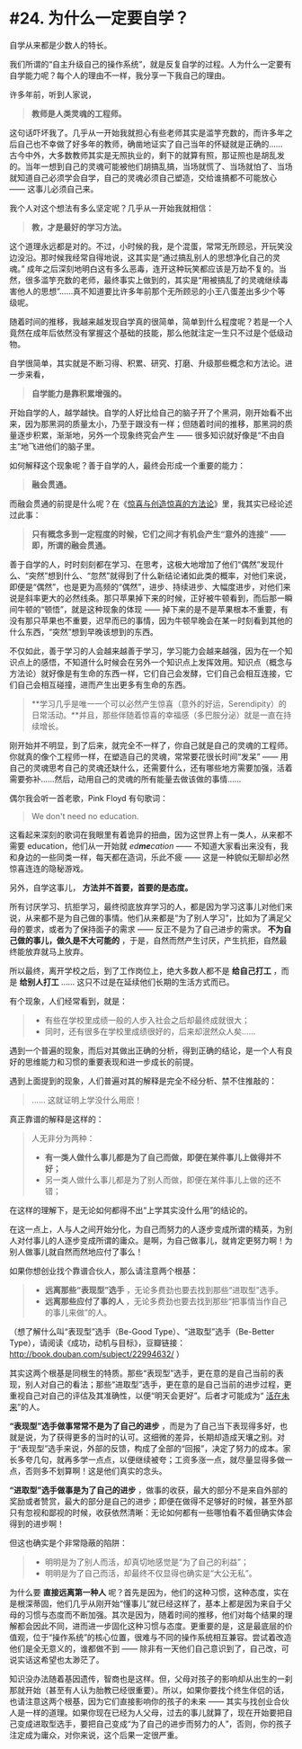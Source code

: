# #24. 为什么一定要自学？

自学从来都是少数人的特长。

我们所谓的“自主升级自己的操作系统”，就是反复自学的过程。人为什么一定要有自学能力呢？每个人的理由不一样，我分享一下我自己的理由。

许多年前，听到人家说，

> **教师是人类灵魂的工程师。**

这句话吓坏我了。几乎从一开始我就担心有些老师其实是滥竽充数的，而许多年之后自己也不幸做了好多年的教师，确凿地证实了自己当年的怀疑就是正确的…… 古今中外，大多数教师其实是无照执业的，剩下的就算有照，那证照也是胡乱发的。当年一想到自己的灵魂可能被他们胡搞乱搞，当场就慌了、当场就怕了、当场就知道自己必须学会自学，自己的灵魂必须自己塑造，交给谁搞都不可能放心 —— 这事儿必须自己来。

我个人对这个想法有多么坚定呢？几乎从一开始我就相信：

> **教，才是最好的学习方法。**

这个道理永远都是对的。不过，小时候的我，是个混蛋，常常无所顾忌，开玩笑没边没沿。那时候我经常自得地说，这其实是“通过搞乱别人的思想净化自己的灵魂。” 成年之后深刻地明白这有多么恶毒，连开这种玩笑都应该是万劫不复的。当然，很多滥竽充数的老师，最终事实上做到的，其实是“用被搞乱了的灵魂继续毒害他人的思想”……真不知道要比许多年前那个无所顾忌的小王八蛋差出多少个等级呢。

随着时间的推移，我越来越发现自学真的很简单，简单到什么程度呢？若是一个人竟然在成年后依然没有掌握这个基础的技能，那么他就注定一生只不过是个低级动物。

自学很简单，其实就是不断习得、积累、研究、打磨、升级那些概念和方法论。进一步来看，

> **自学能力是靠积累增强的。**

开始自学的人，越学越快。自学的人好比给自己的脑子开了个黑洞，刚开始看不出来，因为那黑洞的质量太小，乃至于跟没有一样；但随着时间的推移，那黑洞的质量逐步积累，渐渐地，另外一个现象终究会产生 —— 很多知识就好像是“不由自主”地飞进他们的脑子里。

如何解释这个现象呢？善于自学的人，最终会形成一个重要的能力：

> **融会贯通。**

而融会贯通的前提是什么呢？在《[惊喜与创造惊喜的方法论](A18.md)》里，我其实已经论述过此事：

> **只有概念多到一定程度的时候，它们之间才有机会产生“意外的连接” —— 即，所谓的融会贯通。**

善于自学的人，时时刻刻都在学习、在思考，这极大地增加了他们“偶然”发现什么、“突然”想到什么、“忽然”就得到了什么新结论诸如此类的概率，对他们来说，即便是“偶然”，也是更为高频的“偶然”，进步、持续进步、大幅度进步，对他们来说是斜率更大的必然线条。那只苹果掉下来的时候，正好被牛顿看到，而后那一瞬间牛顿的“顿悟”，就是这种现象的体现 —— 掉下来的是不是苹果根本不重要，有没有那只苹果也不重要，迟早而已的事情，因为牛顿早晚会在某一时刻看到其他的什么东西，“突然”想到早晚该想到的东西。

不仅如此，善于学习的人会越来越善于学习，学习能力会越来越强，因为在一个知识点上的感悟，不知道什么时候会在另外一个知识点上发挥效用。知识点（概念与方法论）就好像是有生命的东西一样，它们自己会发酵，它们自己会相互连接，它们自己会相互碰撞，进而产生出更多有生命的东西。

> **学习几乎是唯一一个可以必然产生惊喜（意外的好运，Serendipity）的日常活动。**并且，那些伴随着惊喜的幸福感（多巴胺分泌）就是一直在持续增长。

刚开始并不明显，到了后来，就完全不一样了，你自己就是自己的灵魂的工程师。你就真的像个工程师一样，在塑造自己的灵魂，常常要花很长时间“发呆” —— 用自己的灵魂思考自己的灵魂还缺什么，还需要什么，还有哪些地方需要加强，活着需要弥补……然后，动用自己的灵魂的所有能量去做该做的事情……

偶尔我会听一首老歌，Pink Floyd 有句歌词：

> We don't need no education.

这看起来深刻的歌词在我眼里有着诡异的扭曲，因为这世界上有一类人，从来都不需要 education，他们从一开始就 *ed**me**cation* —— 不知道大家看出来没有，我和身边的一些同类一样，每天都在造词，乐此不疲 —— 这是一种貌似无聊却必然惊喜连连的隐秘游戏。

另外，自学这事儿， **方法并不首要，首要的是态度。**

所有讨厌学习、抗拒学习，最终彻底放弃学习的人，都是因为学习这事儿对他们来说，从来都不是为自己做的事情。他们从来都是“为了别人学习”，比如为了满足父母的要求，或者为了保持面子的需求 —— 反正不是为了自己进步的需求。 **不为自己做的事儿，做久是不大可能的** ，于是，自然而然产生讨厌，产生抗拒，自然最终能放弃就马上放弃。

所以最终，离开学校之后，到了工作岗位上，绝大多数人都不是 **给自己打工** ，而是 **给别人打工** …… 这只不过是在延续他们长期的生活方式而已。

有个现象，人们经常看到，就是：

> - 有些在学校里成绩一般的人步入社会之后却最终成就很大；
> - 同时，还有很多在学校里成绩很好的，后来却泯然众人矣……

遇到一个普遍的现象，而后对其做出正确的分析，得到正确的结论，是一个人有良好的思维能力和习惯的重要表现和进一步成长的前提。

遇到上面提到的现象，人们普遍对其的解释是完全不经分析、禁不住推敲的：

> …… 这就证明上学没什么用麽！

真正靠谱的解释是这样的：

> 人无非分为两种：
> - **有一类人做什么事儿都是为了自己而做，即便在某件事儿上做得并不好；**
> - 另一类人做什么事儿都是为了别人而做，即便在某件事儿上做的还不错；

在这样的理解下，是无论如何都得不出“上学其实没什么用”的结论的。

在这一点上，人与人之间开始分化，为自己而努力的人逐步变成所谓的精英，为别人对付事儿的人逐步变成所谓的庸众。是啊，为自己做事儿，就肯定更努力啊！为别人做事儿就自然而然地应付了事么！

如果你想创业找个靠谱合伙人，那么请注意两个根基：

> - **远离那些“表现型”选手** ，无论多费劲也要去找到那些“进取型”选手。
> - **远离那些应付了事的人** ，无论多费劲也要去找到那些“把事情当作自己的事儿来做”的人。

（想了解什么叫“表现型”选手（Be-Good Type）、“进取型”选手（Be-Better Type），请阅读《成功，动机与目标》，豆瓣链接：http://book.douban.com/subject/22994632/ ）

其实这两个根基是同根生的特质。那些“表现型”选手，更在意的是自己当前的表现，别人对自己的看法；那些“进取型”选手，更在意的是自己当前的进步过程，更重视自己对自己的评估及其准确性，以便“明天会更好”。后者才可能成为“ [活在未来](http://mp.weixin.qq.com/s?__biz=MzAxNzI4MTMwMw==&mid=400682395&idx=1&sn=69e0f0146b5847a5780a0fc4d717dea1&scene=21#wechat_redirect)”的人。

**“表现型”选手做事常常不是为了自己的进步** ，而是为了自己当下表现得多好，也就是说，为了获得更多的当时的认可。这细微的差异，长期却造成天壤之别。对于“表现型”选手来说，外部的反馈，构成了全部的“回报”，决定了努力的成本。家长多夸几句，就再多学一点点，以便继续被夸；工资多涨一点，就尽量显得多做一点，否则多不划算啊！这是他们真实的念头。

**“进取型”选手做事是为了自己的进步** ，做事的收获，最大的部分不是来自外部的奖励或者赞赏，最大的部分是自己的进步；即便在做得不足够好的时候，甚至外部只有忽视和鄙视的时候，收获依然清晰：无论如何都有一些哪怕看不着但确实体会得到的进步啊！

但这也确实是个非常隐蔽的陷阱：

> - 明明是为了别人而活，却真切地感觉是“为了自己的利益”；
> - 明明是为了自己而活，却最终不仅显得也确实是“大公无私”。

为什么要 **直接远离第一种人** 呢？首先是因为，他们的这种习惯，这种态度，实在是根深蒂固，他们几乎从刚开始“懂事儿”就已经这样了，基本上都是因为来自于父母的习惯与态度而不断加强。其次是因为，随着时间的推移，他们对每个结果的理解都会因此不同，进而进一步固化这种习惯与态度。更重要的是，这是最底层的价值观，位于“操作系统”的核心位置，很难与不同的操作系统相互兼容。尝试着改造他们是全无意义的，谁都做不到 —— 除非有一天他们自己意识到了，自己改，可说实话这希望也太渺茫了。

知识没办法随着基因遗传，智商也是这样。但，父母对孩子的影响却从出生的一刹那就开始（甚至有人认为胎教已经很重要）。所以，如果你要找个终生伴侣的话，也请注意这两个根基，因为它们直接影响你的孩子的未来 —— 其实与找创业合伙人是一样的道理。如果你现在已经为人父母，过去的事儿就算了，现在开始要把自己变成进取型选手，要把自己变成“为了自己的进步而努力的人”，否则，你的孩子注定成为庸众，对你来说，这个后果一定很严重。